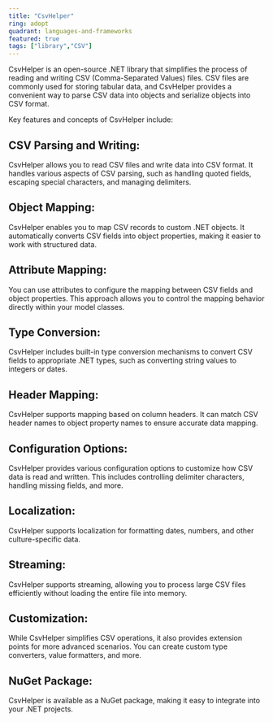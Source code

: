 ```yaml
---
title: "CsvHelper"
ring: adopt
quadrant: languages-and-frameworks 
featured: true
tags: ["library","CSV"]
--- 
```

CsvHelper is an open-source .NET library that simplifies the process of reading and writing CSV (Comma-Separated Values) files. CSV files are commonly used for storing tabular data, and CsvHelper provides a convenient way to parse CSV data into objects and serialize objects into CSV format.

Key features and concepts of CsvHelper include:

## CSV Parsing and Writing:
CsvHelper allows you to read CSV files and write data into CSV format. It handles various aspects of CSV parsing, such as handling quoted fields, escaping special characters, and managing delimiters.

## Object Mapping:
CsvHelper enables you to map CSV records to custom .NET objects. It automatically converts CSV fields into object properties, making it easier to work with structured data.

## Attribute Mapping: 
You can use attributes to configure the mapping between CSV fields and object properties. This approach allows you to control the mapping behavior directly within your model classes.

## Type Conversion: 
CsvHelper includes built-in type conversion mechanisms to convert CSV fields to appropriate .NET types, such as converting string values to integers or dates.

## Header Mapping:
CsvHelper supports mapping based on column headers. It can match CSV header names to object property names to ensure accurate data mapping.

## Configuration Options: 
CsvHelper provides various configuration options to customize how CSV data is read and written. This includes controlling delimiter characters, handling missing fields, and more.

## Localization: 
CsvHelper supports localization for formatting dates, numbers, and other culture-specific data.

## Streaming: 
CsvHelper supports streaming, allowing you to process large CSV files efficiently without loading the entire file into memory.

## Customization: 
While CsvHelper simplifies CSV operations, it also provides extension points for more advanced scenarios. You can create custom type converters, value formatters, and more.

## NuGet Package: 
CsvHelper is available as a NuGet package, making it easy to integrate into your .NET projects.
